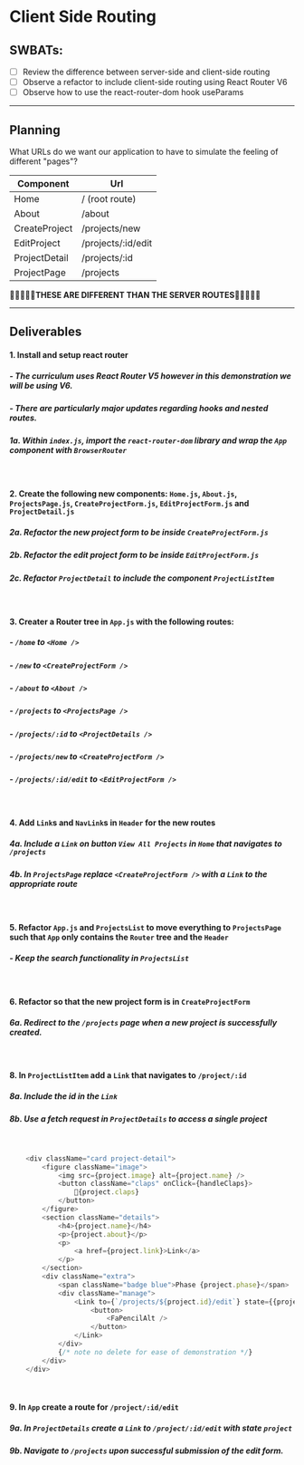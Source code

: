 # Client Side Routing

## SWBATs:

- [ ] Review the difference between server-side and client-side routing
- [ ] Observe a refactor to include client-side routing using React Router V6
- [ ] Observe how to use the react-router-dom hook useParams

---

## Planning

What URLs do we want our application to have to simulate the feeling of different "pages"?

| Component       | Url                |
| --------------- | ------------------ |
| Home            | / (root route)     |
| About           | /about             |
| CreateProject     | /projects/new      |
| EditProject | /projects/:id/edit |
| ProjectDetail   | /projects/:id      |
| ProjectPage     | /projects          |

🛑🛑🛑🛑🛑<strong>THESE ARE DIFFERENT THAN THE SERVER ROUTES</strong>🛑🛑🛑🛑🛑

---

## Deliverables

#### 1. Install and setup react router

##### - The curriculum uses React Router V5 however in this demonstration we will be using V6.
##### - There are particularly major updates regarding hooks and nested routes.



##### 1a. Within `index.js`, import the `react-router-dom` library and wrap the `App` component with `BrowserRouter` 

<br /> 


#### 2. Create the following new components: `Home.js`, `About.js`, `ProjectsPage.js`, `CreateProjectForm.js`, `EditProjectForm.js` and `ProjectDetail.js`
##### 2a. Refactor the new project form to be inside `CreateProjectForm.js`
##### 2b. Refactor the edit project form to be inside `EditProjectForm.js`
##### 2c. Refactor `ProjectDetail` to include the component `ProjectListItem`

<br /> 

#### 3. Creater a Router tree in `App.js` with the following routes:
##### - `/home` to `<Home />`
##### - `/new` to `<CreateProjectForm />`
##### - `/about` to `<About />`
##### - `/projects` to `<ProjectsPage />`
##### - `/projects/:id` to `<ProjectDetails />`
##### - `/projects/new` to `<CreateProjectForm />`
##### - `/projects/:id/edit` to `<EditProjectForm />`


<br /> 


#### 4. Add `Link`s and `NavLink`s in `Header` for the new routes
##### 4a. Include a `Link` on button `View All Projects` in `Home` that navigates to `/projects`
##### 4b. In `ProjectsPage` replace `<CreateProjectForm />` with a `Link` to the appropriate route

<br /> 

#### 5. Refactor `App.js` and `ProjectsList` to move everything to `ProjectsPage` such that `App` only contains the `Router` tree and the `Header`
##### - Keep the search functionality in `ProjectsList`


<br /> 

#### 6. Refactor so that the new project form is in `CreateProjectForm` 
##### 6a. Redirect to the `/projects` page when a new project is successfully created.


<br /> 


#### 8. In `ProjectListItem` add a `Link` that navigates to `/project/:id`
##### 8a. Include the id in the `Link`
##### 8b. Use a fetch request in `ProjectDetails` to access a single project

<br />

```js
    <div className="card project-detail">
        <figure className="image">
            <img src={project.image} alt={project.name} />
            <button className="claps" onClick={handleClaps}>
                👏{project.claps}
            </button>
        </figure>
        <section className="details">
            <h4>{project.name}</h4>
            <p>{project.about}</p>
            <p>
                <a href={project.link}>Link</a>
            </p>
        </section>
        <div className="extra">
            <span className="badge blue">Phase {project.phase}</span>
            <div className="manage">
                <Link to={`/projects/${project.id}/edit`} state={{project}}>
                    <button>
                        <FaPencilAlt />
                    </button>
                </Link>
            </div>
            {/* note no delete for ease of demonstration */}
        </div>
    </div>
```


<br /> 

#### 9. In `App` create a route for `/project/:id/edit`
##### 9a. In `ProjectDetails` create a `Link` to `/project/:id/edit` with state `project`
##### 9b. Navigate to `/projects` upon successful submission of the edit form.

